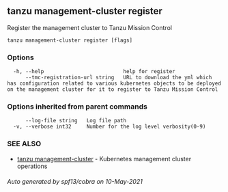 ## tanzu management-cluster register

Register the management cluster to Tanzu Mission Control

```
tanzu management-cluster register [flags]
```

### Options

```
  -h, --help                          help for register
      --tmc-registration-url string   URL to download the yml which has configuration related to various kubernetes objects to be deployed on the management cluster for it to register to Tanzu Mission Control
```

### Options inherited from parent commands

```
      --log-file string   Log file path
  -v, --verbose int32     Number for the log level verbosity(0-9)
```

### SEE ALSO

* [tanzu management-cluster](tanzu_management-cluster.md)	 - Kubernetes management cluster operations

###### Auto generated by spf13/cobra on 10-May-2021
